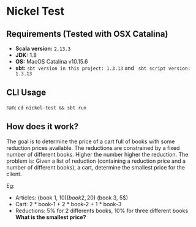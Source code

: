# Nickel Test

## Requirements (Tested with OSX Catalina)

* **Scala version:** `2.13.3`
* **JDK:** 1.8
* **OS:** MacOS Catalina v10.15.6
* **sbt:** `sbt version in this project: 1.3.13` and `
             sbt script version: 1.3.13`
             
## CLI Usage
run: `cd nickel-test && sbt run`

## How does it work?
The goal is to determine the price of a cart full of books with some reduction prices available.
The reductions are constrained by a fixed number of different books. Higher the number higher the reduction.
The problem is: Given a list of reduction (containing a reduction price and a number of different books), a cart, 
determine the smallest price for the client.

Eg: 
* Articles: (book 1, 10$) (book 2, 20$) (book 3, 5$)
* Cart: 2 * book-1 + 2 * book-2 + 1 * book-3
* Reductions: 5% for 2 differents books, 10% for three different books
**What is the smallest price?**